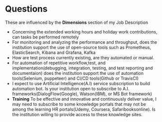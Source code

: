 # Questions
These are influenced by the **Dimensions** section of my Job Description

- Concerning the extended working hours and holiday work contributions, can tasks be performed remotely
- For monitoring and analyzing the performance and throughput, does the institution support the use of open-source tools such as Prometheus, ElasticSearch, Kibana and Grafana, Kafka
- How are test process currently existing, are they automated or manual.
- For automation of repetitive workflow,test, and implementation(debugging, integration, testing, and test reporting and documentaion) does the institution support the use of automation tools(Selenium, puppeteer) and CI/CD tools(Github or TravisCI)
- I expect to use Artificial Intelligence(A.I) service subscription to build automation bot. Is your institution open to subscribe to A.I.  frameworks(DialogFlow(Google), Watson(IBM), or MS Bot framework)
- **Training**
To be effective and innovative and continuously deliver value, I may need to subscribe to some knowledge portals that may not be among the learning HR portals(Udemy, Coursera, Safaribooksonline). Is the institution willing to provide access to these knowledge sites.
